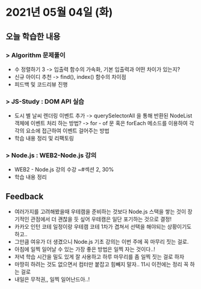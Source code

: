 # 2021년 05월 04일 (화) 

## 오늘 학습한 내용

### > Algorithm 문제풀이

- 수 정렬하기 3
  -> 입출력 함수의 가속화, 기본 입출력과 어떤 차이가 있는지?
- 신규 아이디 추천
  -> find(), index() 함수의 차이점
- 피드백 및 코드리뷰 진행

### > JS-Study : DOM API 실습 

- 도시 별 날씨 렌더링 이벤트 추가
  -> querySelectorAll 을 통해 반환된 NodeList 객체에 이벤트 처리 하는 방법?
  -> for - of 문 혹은 forEach 메소드를 이용하여 각각의 요소에 접근하여 이벤트 걸어주는 방법
- 학습 내용 정리 및 리팩토링

### > Node.js : WEB2-Node.js 강의

- WEB2 - Node.js 강의 수강 ~#섹션 2, 30%
- 학습 내용 정리



## Feedback

- 여러가지를 고려해봤을때 우테캠을 준비하는 것보다 Node.js 스택을 쌓는 것이 장기적인 관점에서 더 괜찮을 듯 싶어 우테캠은 일단 포기하는 것으로 결정!
- 카카오 인턴 코테 일정이랑 우테캠 코테 1차가 겹쳐서 선택을 해야되는 상황이기도 하고..
- 그만큼 여유가 더 생겼으니 Node.js 기초 강의는 이번 주에 꼭 마무리 짓는 걸로.
- 아침에 일찍 일어날 수 있는 가장 좋은 방법은 일찍 자는 것이다..!
- 저녁 학습 시간을 밀도 있게 잘 사용하고 하루 마무리를 좀 일찍 짓는 걸로 하자
- 마땅히 하려는 것도 없으면서 컴터만 붙잡고 힘빼지 말자.. 11시 이전에는 정리 꼭 하는 걸로
- 내일은 무적권,, 일찍 일어난드아..!

